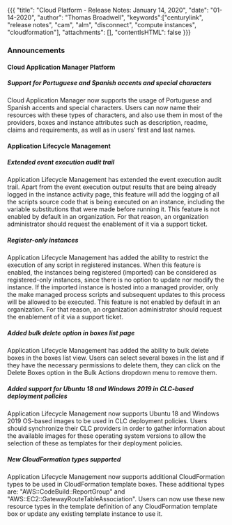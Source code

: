 {{{
"title": "Cloud Platform - Release Notes: January 14, 2020",
"date": "01-14-2020",
"author": "Thomas Broadwell",
"keywords":["centurylink", "release notes", "cam", "alm", "disconnect", "compute instances", "cloudformation"],
"attachments": [],
"contentIsHTML": false
}}}

### Announcements

#### Cloud Application Manager Platform

##### Support for Portuguese and Spanish accents and special characters

Cloud Application Manager now supports the usage of Portuguese and Spanish accents and special characters. Users can now name their resources with these types of characters, and also use them in most of the providers, boxes and instance attributes such as description, readme, claims and requirements, as well as in users' first and last names.

#### Application Lifecycle Management

##### Extended event execution audit trail

Application Lifecycle Management has extended the event execution audit trail. Apart from the event execution output results that are being already logged in the instance activity page, this feature will add the logging of all the scripts source code that is being executed on an instance, including the variable substitutions that were made before running it. This feature is not enabled by default in an organization. For that reason, an organization administrator should request the enablement of it via a support ticket. 

##### Register-only instances

Application Lifecycle Management has added the ability to restrict the execution of any script in registered instances. When this feature is enabled, the instances being registered (imported) can be considered as registered-only instances, since there is no option to update nor modify the instance. If the imported instance is hosted into a managed provider, only the make managed process scripts and subsequent updates to this process will be allowed to be executed. This feature is not enabled by default in an organization. For that reason, an organization administrator should request the enablement of it via a support ticket. 

##### Added bulk delete option in boxes list page

Application Lifecycle Management has added the ability to bulk delete boxes in the boxes list view. Users can select several boxes in the list and if they have the necessary permissions to delete them, they can click on the Delete Boxes option in the Bulk Actions dropdown menu to remove them.

##### Added support for Ubuntu 18 and Windows 2019 in CLC-based deployment policies

Application Lifecycle Management now supports Ubuntu 18 and Windows 2019 OS-based images to be used in CLC deployment policies. Users should synchronize their CLC providers in order to gather information about the available images for these operating system versions to allow the selection of these as templates for their deployment policies.

##### New CloudFormation types supported

Application Lifecycle Management now supports additional CloudFormation types to be used in CloudFormation template boxes. These additional types are: "AWS::CodeBuild::ReportGroup" and "AWS::EC2::GatewayRouteTableAssociation". Users can now use these new resource types in the template definition of any CloudFormation template box or update any existing template instance to use it.
